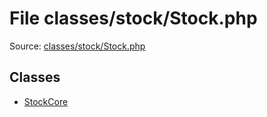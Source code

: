 File classes/stock/Stock.php
=========

Source: [classes/stock/Stock.php](https://github.com/PrestaShop/PrestaShop/blob/1.6.0.8/classes/stock/Stock.php)


Classes
-------

* [StockCore](class.StockCore.md)

